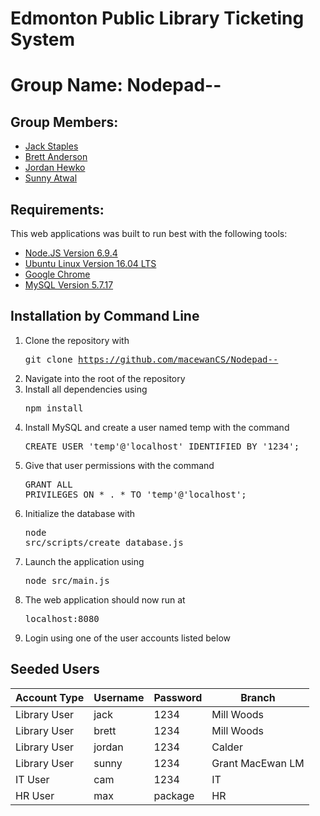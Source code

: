 # Edmonton Public Library Ticketing System


# Group Name: Nodepad--

## Group Members:
* [Jack Staples](https://github.com/JackStaples)
* [Brett Anderson](https://github.com/Brett-A-T-Anderson)
* [Jordan Hewko](https://github.com/jordanhewko)
* [Sunny Atwal](https://github.com/atwalg2)

## Requirements:
This web applications was built to run best with the following tools:
* [Node.JS Version 6.9.4](https://nodejs.org/download/release/v6.9.4/)
* [Ubuntu Linux Version 16.04 LTS](http://releases.ubuntu.com/16.04/)
* [Google Chrome](https://www.google.com/chrome/)
* [MySQL Version 5.7.17](https://www.mysql.com/)
## Installation by Command Line
1. Clone the repository with <pre>git clone https://github.com/macewanCS/Nodepad--</pre>
2. Navigate into the root of the repository
3. Install all dependencies using <pre>npm install</pre>
4. Install MySQL and create a user named temp with the command <pre>CREATE USER 'temp'@'localhost' IDENTIFIED BY '1234';</pre>
5. Give that user permissions with the command <pre>GRANT ALL PRIVILEGES ON * . * TO 'temp'@'localhost';</pre>
6. Initialize the database with <pre>node src/scripts/create_database.js</pre>
7. Launch the application using <pre>node src/main.js</pre>
8. The web application should now run at <pre>localhost:8080</pre>
9. Login using one of the user accounts listed below


## Seeded Users
| Account Type  |  Username | Password  | Branch  |
|---|---|---|---|
| Library User  | jack  | 1234  | Mill Woods  |
| Library User  | brett  | 1234  | Mill Woods  |
| Library User  | jordan  | 1234  | Calder  |
| Library User  | sunny  | 1234  | Grant MacEwan LM  |
| IT User  | cam  | 1234  | IT  |
| HR User  | max  | package  | HR  |
